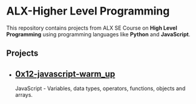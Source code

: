 
# ALX-Higher Level Programming

This repository contains projects from ALX SE Course on
**High Level Programming** using programming languages like **Python** and **JavaScript**.

## Projects

- ## [0x12-javascript-warm_up](https://github.com/10thcode/alx-higher_level_programming/tree/main/0x12-javascript-warm_up)

    JavaScript - Variables, data types, operators, functions, objects and arrays.
